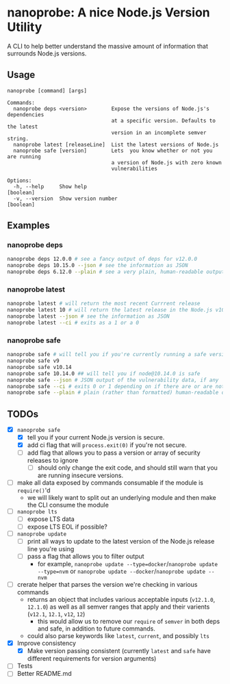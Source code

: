 # nanoprobe: A nice Node.js Version Utility

A CLI to help better understand the massive amount of information that surrounds Node.js versions.

## Usage

```text
nanoprobe [command] [args]

Commands:
  nanoprobe deps <version>        Expose the versions of Node.js's dependencies
                                  at a specific version. Defaults to the latest
                                  version in an incomplete semver string.
  nanoprobe latest [releaseLine]  List the latest versions of Node.js
  nanoprobe safe [version]        Lets  you know whether or not you are running
                                  a version of Node.js with zero known
                                  vulnerabilities

Options:
  -h, --help     Show help                                             [boolean]
  -v, --version  Show version number                                   [boolean]
```

## Examples

### nanoprobe deps

```bash
nanoprobe deps 12.0.0 # see a fancy output of deps for v12.0.0
nanoprobe deps 10.15.0 --json # see the information as JSON
nanoprobe deps 6.12.0 --plain # see a very plain, human-readable output rather than a fancy one
```

### nanoprobe latest

```bash
nanoprobe latest # will return the most recent Currrent release
nanoprobe latest 10 # will return the latest release in the Node.js v10.x release line
nanoprobe latest --json # see the information as JSON
nanoprobe latest --ci # exits as a 1 or a 0
```

### nanoprobe safe

```bash
nanoprobe safe # will tell you if you're currently running a safe version of Node.js or not
nanoprobe safe v9
nanoprobe safe v10.14
nanoprobe safe 10.14.0 ## will tell you if node@10.14.0 is safe
nanoprobe safe --json # JSON output of the vulnerability data, if any
nanoprobe safe --ci # exits 0 or 1 depending on if there are or are not vulnerabilities, respectively
nanoprobe safe --plain # plain (rather than formatted) human-readable output
```

## TODOs

- [x] `nanoprobe safe`
  - [x] tell you if your current Node.js version is secure.
  - [x] add ci flag that will `process.exit(0)` if you're not secure.
  - [ ] add flag that allows you to pass a version or array of security releases to ignore
    - [ ] should only change the exit code, and should still warn that you are running insecure versions.
- [ ] make all data exposed by commands consumable if the module is `require()`'d
  - we will likely want to split out an underlying module and then make the CLI consume the module
- [ ] `nanoprobe lts`
  - [ ] expose LTS data
  - [ ] expose LTS EOL if possible?
- [ ] `nanoprobe update`
  - [ ] print all ways to update to the latest version of the Node.js release line you're using
  - [ ] pass a flag that allows you to filter output
    - for example, `nanoprobe update --type=docker`/`nanoprobe update --type=nvm` or `nanoprobe update --docker`/`nanoprobe update --nvm`
- [ ] crerate helper that parses the version we're checking in various commands
  - returns an object that includes various acceptable inputs (`v12.1.0`, `12.1.0`) as well as all semver ranges that apply and their varients (`v12.1`, `12.1`, `v12`, `12`)
    - this would allow us to remove our `require` of `semver` in both deps and safe, in addition to future commands.
  - could also parse keywords like `latest`, `current`, and possibly `lts`
- [x] Improve consistency
  - [x] Make version passing consistent (currently `latest` and `safe` have different requirements for version arguments)
- [ ] Tests
- [ ] Better README.md
